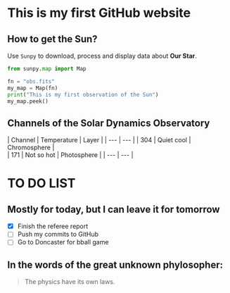 # This is my first GitHub website
## How to get the Sun?
Use `Sunpy` to download, process and display data about **Our Star**.

```python
from sunpy.map import Map

fn = "obs.fits"
my_map = Map(fn)
print("This is my first observation of the Sun")
my_map.peek()
```

## Channels of the Solar Dynamics Observatory

| Channel | Temperature | Layer |
| --- | --- |
| 304 | Quiet cool | Chromosphere |  
| 171 | Not so hot | Photosphere |
| --- | --- |

# TO DO LIST

## Mostly for today, but I can leave it for tomorrow

- [x] Finish the referee report
- [ ] Push my commits to GitHub
- [ ] Go to Doncaster for bball game

## In the words of the great unknown phylosopher:

> The physics have its own laws.